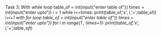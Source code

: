 Task 3:
With while loop
table_of = int(input("enter table of"))
times = int(input("enter upto"))
i = 1
while i<=times:
    print(table_of,'x', i,'=',table_of*i)
    i=i+1
with for loop
table_of = int(input("enter table of"))
times = int(input("enter upto"))
for i in range(1 , times+1):
    print(table_of,'x', i,'=',table_of*i)
